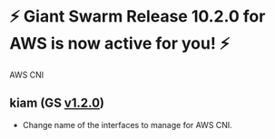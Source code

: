 # :zap: Giant Swarm Release 10.2.0 for AWS is now active for you! :zap:

AWS CNI

## kiam (GS [v1.2.0](https://github.com/giantswarm/kiam-app/blob/master/CHANGELOG.md#v120-2020-03-11))

- Change name of the interfaces to manage for AWS CNI.